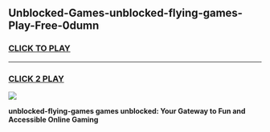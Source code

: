 
## Unblocked-Games-unblocked-flying-games-Play-Free-0dumn
<h3>
<a href="https://premium76.site?title=unblocked-flying-games&ref=18A1">CLICK TO PLAY</a></h3>
<hr>

<h3>
<a href="https://premium76.site?title=unblocked-flying-games&ref=18A1">CLICK 2 PLAY</a>
  
</h3>

<a href="https://premium76.site?title=unblocked-flying-games&ref=18A1"><img src="https://clearcache.store/games.png"></a>


**unblocked-flying-games games unblocked: Your Gateway to Fun and Accessible Online Gaming**
